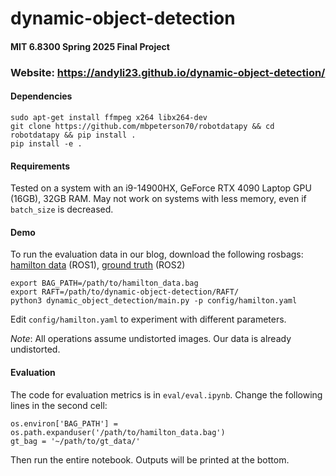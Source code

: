 # dynamic-object-detection

#### MIT 6.8300 Spring 2025 Final Project

### Website: https://andyli23.github.io/dynamic-object-detection/

#### Dependencies

```
sudo apt-get install ffmpeg x264 libx264-dev
git clone https://github.com/mbpeterson70/robotdatapy && cd robotdatapy && pip install .
pip install -e .
```

#### Requirements

Tested on a system with an i9-14900HX, GeForce RTX 4090 Laptop GPU (16GB), 32GB RAM. May not work on systems
with less memory, even if `batch_size` is decreased.

#### Demo

To run the evaluation data in our blog, download the following rosbags:
[hamilton data](https://drive.google.com/file/d/1kZmhye7E61mLJtyaEFTm_aBValKu3VF5/view?usp=sharing) (ROS1), 
[ground truth](https://drive.google.com/drive/folders/1qGDTkIi9izoh6WXzFa-ODQmevd7g-kpr?usp=drive_link) (ROS2)

```
export BAG_PATH=/path/to/hamilton_data.bag
export RAFT=/path/to/dynamic-object-detection/RAFT/
python3 dynamic_object_detection/main.py -p config/hamilton.yaml
```
Edit `config/hamilton.yaml` to experiment with different parameters.

*Note*: All operations assume undistorted images. Our data is already undistorted.

#### Evaluation

The code for evaluation metrics is in `eval/eval.ipynb`. Change the following lines in the second cell:
```
os.environ['BAG_PATH'] = os.path.expanduser('/path/to/hamilton_data.bag')
gt_bag = '~/path/to/gt_data/'
```
Then run the entire notebook. Outputs will be printed at the bottom.
